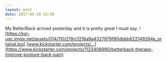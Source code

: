 ```yaml
---
layout: post
date: 2017-05-19 13:58
---
```

My BetterBack arrived yesterday and it is pretty great I must say.
![https://ksr-ugc.imgix.net/assets/014/110/219/c1216a9a4327979f80dbbb622149264e_original.jpg]
[www.kickstarter.com/projects/...](https://www.kickstarter.com/projects/1123408990/betterback-therapy-improve-posture-back-pain)
